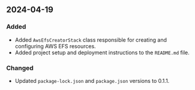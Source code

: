 ## 2024-04-19

### Added
- Added `AwsEfsCreatorStack` class responsible for creating and configuring AWS EFS resources.
- Added project setup and deployment instructions to the `README.md` file.

### Changed
- Updated `package-lock.json` and `package.json` versions to 0.1.1.